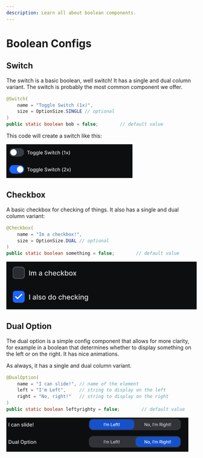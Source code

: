 ```yaml
---
description: Learn all about boolean components.
---
```


# Boolean Configs

## Switch

The switch is a basic boolean, well switch! It has a single and dual column variant. The switch is probably the most common component we offer.

```java
@Switch(
    name = "Toggle Switch (1x)",
    size = OptionSize.SINGLE // optional
)
public static boolean bob = false;        // default value
```

This code will create a switch like this:

![Toggle Switch example (off and on states)](<../../.gitbook/assets/image (17).png>)

## Checkbox

A basic checkbox for checking of things. It also has a single and dual column variant:

```java
@Checkbox(
    name = "Im a checkbox!",
    size = OptionSize.DUAL // optional
)
public static boolean something = false;        // default value
```

![Checkbox examples (off and on states)](<../../.gitbook/assets/image (4).png>)

## Dual Option

The dual option is a simple config component that allows for more clarity, for example in a boolean that determines whether to display something on the left or on the right. It has nice animations.

As always, it has a single and dual column variant.

```java
@DualOption(
    name = "I can slide!", // name of the element
    left = "I'm Left",     // string to display on the left
    right = "No, right!"   // string to display on the right
)
public static boolean leftyrighty = false;        // default value
```

![](<../../.gitbook/assets/image (7).png>)
